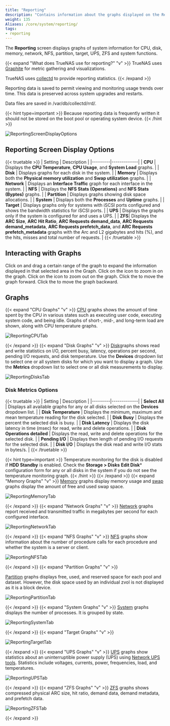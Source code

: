 ```yaml
---
title: "Reporting"
description: "Contains information about the graphs displayed on the Reporting screen in TrueNAS CORE."
weight: 135
Aliases: /core/system/reporting/
tags:
- reporting
---
```


The **Reporting** screen displays graphs of system information for CPU, disk, memory, network, NFS, partition, target, UPS, ZFS and system functions.

{{< expand "What does TrueNAS use for reporting?" "v" >}}
TrueNAS uses [Graphite](https://graphiteapp.org/ "Graphite Homepage") for metric gathering and visualizations.

TrueNAS uses [collectd](https://collectd.org/) to provide reporting statistics.
{{< /expand >}}

Reporting data is saved to permit viewing and monitoring usage trends over time.
This data is preserved across system upgrades and restarts.

Data files are saved in <file>/var/db/collectd/rrd/</file>.

{{< hint type=important >}}
Because reporting data is frequently written it should not be stored on the boot pool or operating system device.
{{< /hint >}}

![ReportingScreenDisplayOptions](/images/CORE/Reporting/ReportingScreenDisplayOptions.png "Reporting Screen Display Options")

## Reporting Screen Display Options

{{< truetable >}}
| Setting | Description |
|---------|-------------|
| **CPU** | Displays the **CPU Temperature**, **CPU Usage**, and **System Load** graphs. |
| **Disk** | Displays graphs for each disk in the system. |
| **Memory** | Displays both the **Physical memory utilization** and **Swap utilization** graphs. |
| **Network** | Displays an **Interface Traffic** graph for each interface in the system. |
| **NFS** | Displays the **NFS Stats (Operations)** and **NFS Stats (Byptes)** graphs. |
| **Partition** | Displays graphs showing disk space allocations.  |
| **System** | Displays both the **Processes** and **Uptime** graphs. |
| **Target** | Displays graphs only for systems with iSCSI ports configured and shows the bandwidth statistics for iSCSI ports. |
| **UPS** | Displays the graphs only if the system is configured for and uses a UPS. |
| **ZFS**| Displays the **ARC Size**, **ARC Hit Ratio**, **ARC Requests demand_data**, **ARC Requests demand_metadata**, **ARC Requests prefetch_data**, and **ARC Requests prefetch_metadata** graphs with the Arc and L2 gigabytes and hits (%), and the hits, misses and total number of requests. |
{{< /truetable >}}

## Interacting with Graphs

Click on and drag a certain range of the graph to expand the information displayed in that selected area in the Graph.
Click on the <i class="fa fa-search-plus" aria-hidden="true"></i> icon to zoom in on the graph.
Click on the <i class="fa fa-search-minus" aria-hidden="true"></i> icon to zoom out on the graph.
Click the <i class="fa fa-forward" aria-hidden="true" title="Forward"></i> to move the graph forward.
Click the <i class="fa fa-backward" aria-hidden="true" title="Backward"></i> to move the graph backward.

## Graphs
{{< expand "CPU Graphs" "v" >}}
[CPU](https://collectd.org/wiki/index.php/Plugin:CPU) graphs shows the amount of time spent by the CPU in various states such as executing user code, executing system code, and being idle.
Graphs of short-, mid-, and long-term load are shown, along with CPU temperature graphs.

![ReportingCPUTab](/images/CORE/Reporting/ReportingCPUTab.png "CPU Reporting")

{{< /expand >}}
{{< expand "Disk Graphs" "v" >}}
[Disk](https://collectd.org/wiki/index.php/Plugin:Disk)graphs shows read and write statistics on I/O, percent busy, latency, operations per second, pending I/O requests, and disk temperature.
Use the **Devices** dropdown list to select one or all system disks for which you want to display a graph. Use the **Metrics** dropdown list to select one or all disk measurements to display.

![ReportingDisksTab](/images/CORE/Reporting/ReportingDisksTab.png "Disks Reporting")

### Disk Metrics Options

{{< truetable >}}
| Setting | Description |
|---------|-------------|
| **Select All** | Displays all available graphs for any or all disks selected on the **Devices** dropdown list. |
| **Disk Temperature** | Displays the minimum, maximum and mean temperature reading for the disk selected. |
| **Disk Busy** | Displays the percent the selected disk is busy. |
| **Disk Latency** | Displays the disk latency in time (msec) for read, write and delete operations. |
| **Disk Operations detailed** | Displays the read, write and delete operations for the selected disk. |
| **Pending I/O** | Displays then length of pending I/O requests for the selected disk. |
| **Disk I/O** | Displays the disk read and write I/O stats in bytes/s. |
{{< /truetable >}}

{{< hint type=important >}}
Temperature monitoring for the disk is disabled if **HDD Standby** is enabled. Check the **Storage > Disks** **Edit Disk*** configuration form for any or all disks in the system if you do not see the temperature monitoring graph.
{{< /hint >}}
{{< /expand >}}
{{< expand "Memory Graphs" "v" >}}
[Memory](https://collectd.org/wiki/index.php/Plugin:Memory) graphs display memory usage and [swap](https://collectd.org/wiki/index.php/Plugin:Swap) graphs display the amount of free and used swap space.

![ReportingMemoryTab](/images/CORE/Reporting/ReportingMemoryTab.png "Memory Reporting")

{{< /expand >}}
{{< expand "Network Graphs" "v" >}}
[Network](https://collectd.org/wiki/index.php/Plugin:Interface) graphs report received and transmitted traffic in megabytes per second for each configured interface.

![ReportingNetworkTab](/images/CORE/Reporting/ReportingNetworkTab.png "Network Reporting")

{{< /expand >}}
{{< expand "NFS Graphs" "v" >}}
[NFS](https://collectd.org/wiki/index.php/Plugin:NFS) graphs show information about the number of procedure calls for each procedure and whether the system is a server or client.

![ReportingNFSTab](/images/CORE/Reporting/ReportingNFSTab.png "NFS Reporting")

{{< /expand >}}
{{< expand "Partition Graphs" "v" >}}

[Partition](https://collectd.org/wiki/index.php/Plugin:DF) graphs displays free, used, and reserved space for each pool and dataset. However, the disk space used by an individual zvol is not displayed as it is a block device.

![ReportingPartitionTab](/images/CORE/Reporting/ReportingPartitionTab.png "Partition Reporting")

{{< /expand >}}
{{< expand "System Graphs" "v" >}}
[System](https://collectd.org/wiki/index.php/Plugin:Processes) graphs displays the number of processes. It is grouped by state.

![ReportingSystemTab](/images/CORE/Reporting/ReportingSystemTab.png "System Reporting")

{{< /expand >}}
{{< expand "Target Graphs" "v" >}}

![ReportingTargetTab](/images/CORE/Reporting/ReportingTargetTab.png "iSCSI Target Reporting")

{{< /expand >}}
{{< expand "UPS Graphs" "v" >}}
[UPS](https://collectd.org/wiki/index.php/Plugin:NUT) graphs show statistics about an uninterruptible power supply (UPS) using [Network UPS tools](https://networkupstools.org/). Statistics include voltages, currents, power, frequencies, load, and temperatures.

![ReportingUPSTab](/images/CORE/Reporting/ReportingUPSTab.png "UPS Reporting")

{{< /expand >}}
{{< expand "ZFS Graphs" "v" >}}
[ZFS](https://collectd.org/wiki/index.php/Plugin:ZFS_ARC) graphs shows compressed physical ARC size, hit ratio, demand data, demand metadata, and prefetch data.

![ReportingZFSTab](/images/CORE/Reporting/ReportingZFSTab.png "ZFS Reporting")

{{< /expand >}}
